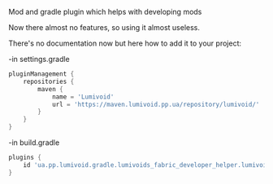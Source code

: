 Mod and gradle plugin which helps with developing mods


Now there almost no features, so using it almost useless.

There's no documentation now but here how to add it to your project:

-in settings.gradle
```groovy
pluginManagement {
	repositories {
		maven {
			name = 'Lumivoid'
			url = 'https://maven.lumivoid.pp.ua/repository/lumivoid/'
		}
	}
}
```

-in build.gradle
```groovy
plugins {
    id 'ua.pp.lumivoid.gradle.lumivoids_fabric_developer_helper.lumivoids-fabric-developer-helper-plugin' version '1.0.0'
}
```